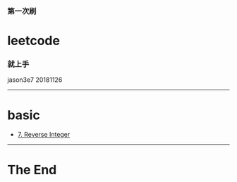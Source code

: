 ### 第一次刷 
# leetcode 
### 就上手

jason3e7 20181126

---

# basic 
* [7. Reverse Integer](https://leetcode.com/problems/reverse-integer/)

---

# The End
